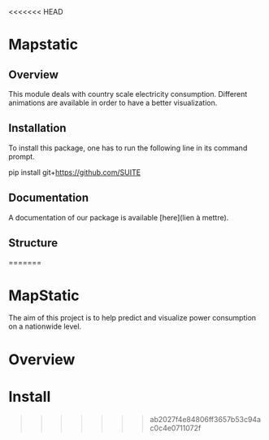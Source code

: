 <<<<<<< HEAD
# Mapstatic

## Overview

This module deals with country scale electricity consumption. Different animations are available in order to have a better visualization.

## Installation

To install this package, one has to run the following line in its command prompt.

 pip install git+https://github.com/SUITE

## Documentation

A documentation of our package is available [here](lien à mettre). 

## Structure
=======
# MapStatic
The aim of this project is to help predict and visualize power consumption on a nationwide level.

# Overview

# Install
>>>>>>> ab2027f4e84806ff3657b53c94ac0c4e0711072f
